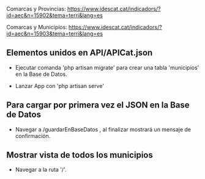 Comarcas y Provincias:
https://www.idescat.cat/indicadors/?id=aec&n=15902&tema=terri&lang=es

Comarcas y Municipios:
https://www.idescat.cat/indicadors/?id=aec&n=15903&tema=terri&lang=es

## Elementos unidos en API/APICat.json ##

 - Ejecutar comanda 'php artisan migrate' para crear una tabla 'municipios' en la Base de Datos.

 - Lanzar App con 'php artisan serve' 

 ## Para cargar por primera vez el JSON en la Base de Datos ##
 - Navegar a /guardarEnBaseDatos , al finalizar mostrará un mensaje de confirmación.

 ## Mostrar vista de todos los municipios
 - Navegar a la ruta '/'.

